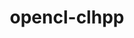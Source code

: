---
title: "opencl-clhpp"
layout: cache
categories: [package, develop]
meta: {"compilers": ["gcc@=11.4.0", "gcc@=9.4.0"], "num_specs": 3, "num_specs_by_stack": {"e4s": 2, "e4s-power": 1, "root": 3}, "oss": ["ubuntu20.04", "ubuntu22.04"], "platforms": ["linux"], "stacks": ["e4s", "e4s-power", "root"], "targets": ["ppc64le", "x86_64_v3"], "versions": ["2.0.16"]}
spec_details: [{"compiler": "gcc@=9.4.0", "hash": "itajhzbay6hucljeocuu626w2c74p2cr", "os": "ubuntu20.04", "platform": "linux", "size": "-", "stacks": ["e4s-power", "root"], "target": "ppc64le", "variants": ["build_system=cmake", "build_type=Release", "generator=make", "~ipo"], "versions": ["2.0.16"]}, {"compiler": "gcc@=11.4.0", "hash": "ugat3kxdrsvio7nlpwpcfjcw6f6fce2k", "os": "ubuntu22.04", "platform": "linux", "size": "-", "stacks": ["e4s", "root"], "target": "x86_64_v3", "variants": ["build_system=cmake", "build_type=Release", "generator=make", "~ipo"], "versions": ["2.0.16"]}, {"compiler": "gcc@=11.4.0", "hash": "upb6zr3nlhaazjwn5h2mwscalrxtle3c", "os": "ubuntu22.04", "platform": "linux", "size": "-", "stacks": ["e4s", "root"], "target": "x86_64_v3", "variants": ["build_system=cmake", "build_type=Release", "generator=make", "~ipo"], "versions": ["2.0.16"]}]
---
